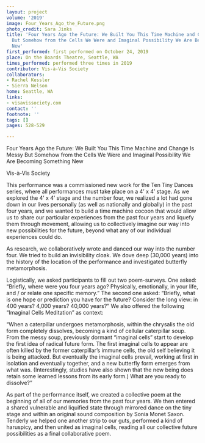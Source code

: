 ```yaml
---
layout: project
volume: '2019'
image: Four_Years_Ago_the_Future.png
photo_credit: Sara Jinks
title: 'Four Years Ago the Future: We Built You This Time Machine and Change Is Messy
  But Somehow from the Cells We Were and Imaginal Possibility We Are Becoming Something
  New'
first_performed: first performed on October 24, 2019
place: On the Boards Theatre, Seattle, WA
times_performed: performed three times in 2019
contributor: Vis-à-Vis Society
collaborators:
- Rachel Kessler
- Sierra Nelson
home: Seattle, WA
links:
- visavissociety.com
contact: ''
footnote: ''
tags: []
pages: 528-529

---
```


Four Years Ago the Future: We Built You This Time Machine and Change Is Messy But Somehow from the Cells We Were and Imaginal Possibility We Are Becoming Something New

Vis-à-Vis Society

This performance was a commissioned new work for the Ten Tiny Dances series, where all performances must take place on a 4’ x 4’ stage. As we explored the 4’ x 4’ stage and the number four, we realized a lot had gone down in our lives personally (as well as nationally and globally) in the past four years, and we wanted to build a time machine cocoon that would allow us to share our particular experiences from the past four years and liquefy them through movement, allowing us to collectively imagine our way into new possibilities for the future, beyond what any of our individual experiences could do.

As research, we collaboratively wrote and danced our way into the number four. We tried to build an invisibility cloak. We dove deep (30,000 years) into the history of the location of the performance and investigated butterfly metamorphosis.

Logistically, we asked participants to fill out two poem-surveys. One asked: “Briefly, where were you four years ago? Physically, emotionally, in your life, and / or relate one specific memory.” The second one asked: “Briefly, what is one hope or prediction you have for the future? Consider the long view: in 400 years? 4,000 years? 40,000 years?” We also offered the following “Imaginal Cells Meditation” as context:

“When a caterpillar undergoes metamorphosis, within the chrysalis the old form completely dissolves, becoming a kind of cellular caterpillar soup. From the messy soup, previously dormant “imaginal cells” start to develop the first idea of radical future form. The first imaginal cells to appear are often killed by the former caterpillar’s immune cells, the old self believing it is being attacked. But eventually the imaginal cells prevail, working at first in isolation and eventually together, and a new butterfly form emerges from what was. (Interestingly, studies have also shown that the new being does retain some learned lessons from its early form.) What are you ready to dissolve?”

As part of the performance itself, we created a collective poem at the beginning of all of our memories from the past four years. We then entered a shared vulnerable and liquified state through mirrored dance on the tiny stage and within an original sound composition by Sonia Monet Saxon. Tenderly we helped one another strip to our guts, performed a kind of haruspicy, and then united as imaginal cells, reading all our collective future possibilities as a final collaborative poem.
